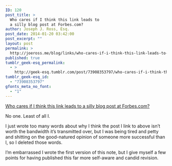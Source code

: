 ```yaml
---
ID: 120
post_title: >
  Who cares if I think this link leads to
  a silly blog post at Forbes.com?
author: Joseph J. Ross, Esq.
post_date: 2014-01-20 03:42:00
post_excerpt: ""
layout: post
permalink: >
  http://joeross.me/blog/links/who-cares-if-i-think-this-link-leads-to-a-silly/
published: true
tumblr_geek-esq_permalink:
  - >
    http://geek-esq.tumblr.com/post/73908353797/who-cares-if-i-think-this-link-leads-to-a-silly
tumblr_geek-esq_id:
  - "73908353797"
gfonts_meta_no_font:
  - "1"
---
```

<a href='http://www.forbes.com/sites/pascalemmanuelgobry/2014/01/15/marc-andreessen-twitter/'>Who cares if I think this link leads to a silly blog post at Forbes.com?</a><div class="link_description"><p>No one. Least of all I.</p>

<p>I just wrote too many words about why I think the post I link to above isn&#8217;t worth the bandwidth it&#8217;s transmitted over, but I was being tired and petty and shitting on the good-natured opinion of someone more successful than I, so I deleted those words.</p>

<p>I&#8217;m embarrassed I wrote the first version of this note, but I give myself a few points for having published this far more self-aware and candid revision.</p></div>
